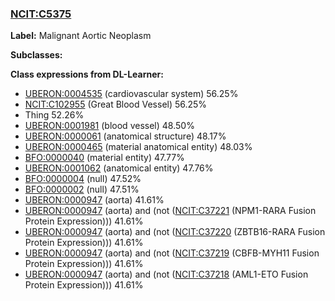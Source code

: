 
### [NCIT:C5375](http://purl.obolibrary.org/obo/NCIT_C5375)
**Label:** Malignant Aortic Neoplasm

**Subclasses:** 

**Class expressions from DL-Learner:**

- [UBERON:0004535](http://purl.obolibrary.org/obo/UBERON_0004535) (cardiovascular system) 56.25%
- [NCIT:C102955](http://purl.obolibrary.org/obo/NCIT_C102955) (Great Blood Vessel) 56.25%
- Thing 52.26%
- [UBERON:0001981](http://purl.obolibrary.org/obo/UBERON_0001981) (blood vessel) 48.50%
- [UBERON:0000061](http://purl.obolibrary.org/obo/UBERON_0000061) (anatomical structure) 48.17%
- [UBERON:0000465](http://purl.obolibrary.org/obo/UBERON_0000465) (material anatomical entity) 48.03%
- [BFO:0000040](http://purl.obolibrary.org/obo/BFO_0000040) (material entity) 47.77%
- [UBERON:0001062](http://purl.obolibrary.org/obo/UBERON_0001062) (anatomical entity) 47.76%
- [BFO:0000004](http://purl.obolibrary.org/obo/BFO_0000004) (null) 47.52%
- [BFO:0000002](http://purl.obolibrary.org/obo/BFO_0000002) (null) 47.51%
- [UBERON:0000947](http://purl.obolibrary.org/obo/UBERON_0000947) (aorta) 41.61%
- [UBERON:0000947](http://purl.obolibrary.org/obo/UBERON_0000947) (aorta) and (not ([NCIT:C37221](http://purl.obolibrary.org/obo/NCIT_C37221) (NPM1-RARA Fusion Protein Expression))) 41.61%
- [UBERON:0000947](http://purl.obolibrary.org/obo/UBERON_0000947) (aorta) and (not ([NCIT:C37220](http://purl.obolibrary.org/obo/NCIT_C37220) (ZBTB16-RARA Fusion Protein Expression))) 41.61%
- [UBERON:0000947](http://purl.obolibrary.org/obo/UBERON_0000947) (aorta) and (not ([NCIT:C37219](http://purl.obolibrary.org/obo/NCIT_C37219) (CBFB-MYH11 Fusion Protein Expression))) 41.61%
- [UBERON:0000947](http://purl.obolibrary.org/obo/UBERON_0000947) (aorta) and (not ([NCIT:C37218](http://purl.obolibrary.org/obo/NCIT_C37218) (AML1-ETO Fusion Protein Expression))) 41.61%


